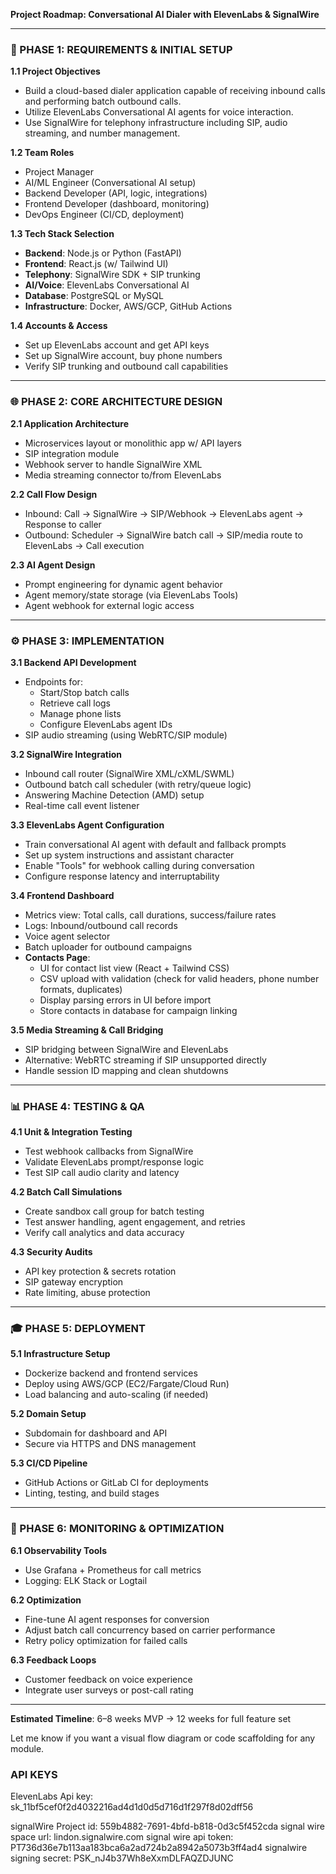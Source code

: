 **Project Roadmap: Conversational AI Dialer with ElevenLabs & SignalWire**

---

### 🚀 PHASE 1: REQUIREMENTS & INITIAL SETUP

**1.1 Project Objectives**
- Build a cloud-based dialer application capable of receiving inbound calls and performing batch outbound calls.
- Utilize ElevenLabs Conversational AI agents for voice interaction.
- Use SignalWire for telephony infrastructure including SIP, audio streaming, and number management.

**1.2 Team Roles**
- Project Manager
- AI/ML Engineer (Conversational AI setup)
- Backend Developer (API, logic, integrations)
- Frontend Developer (dashboard, monitoring)
- DevOps Engineer (CI/CD, deployment)

**1.3 Tech Stack Selection**
- **Backend**: Node.js or Python (FastAPI)
- **Frontend**: React.js (w/ Tailwind UI)
- **Telephony**: SignalWire SDK + SIP trunking
- **AI/Voice**: ElevenLabs Conversational AI
- **Database**: PostgreSQL or MySQL
- **Infrastructure**: Docker, AWS/GCP, GitHub Actions

**1.4 Accounts & Access**
- Set up ElevenLabs account and get API keys
- Set up SignalWire account, buy phone numbers
- Verify SIP trunking and outbound call capabilities

---

### 🌐 PHASE 2: CORE ARCHITECTURE DESIGN

**2.1 Application Architecture**
- Microservices layout or monolithic app w/ API layers
- SIP integration module
- Webhook server to handle SignalWire XML
- Media streaming connector to/from ElevenLabs

**2.2 Call Flow Design**
- Inbound: Call → SignalWire → SIP/Webhook → ElevenLabs agent → Response to caller
- Outbound: Scheduler → SignalWire batch call → SIP/media route to ElevenLabs → Call execution

**2.3 AI Agent Design**
- Prompt engineering for dynamic agent behavior
- Agent memory/state storage (via ElevenLabs Tools)
- Agent webhook for external logic access

---

### ⚙️ PHASE 3: IMPLEMENTATION

**3.1 Backend API Development**
- Endpoints for:
  - Start/Stop batch calls
  - Retrieve call logs
  - Manage phone lists
  - Configure ElevenLabs agent IDs
- SIP audio streaming (using WebRTC/SIP module)

**3.2 SignalWire Integration**
- Inbound call router (SignalWire XML/cXML/SWML)
- Outbound batch call scheduler (with retry/queue logic)
- Answering Machine Detection (AMD) setup
- Real-time call event listener

**3.3 ElevenLabs Agent Configuration**
- Train conversational AI agent with default and fallback prompts
- Set up system instructions and assistant character
- Enable "Tools" for webhook calling during conversation
- Configure response latency and interruptability

**3.4 Frontend Dashboard**
- Metrics view: Total calls, call durations, success/failure rates
- Logs: Inbound/outbound call records
- Voice agent selector
- Batch uploader for outbound campaigns
- **Contacts Page**:
  - UI for contact list view (React + Tailwind CSS)
  - CSV upload with validation (check for valid headers, phone number formats, duplicates)
  - Display parsing errors in UI before import
  - Store contacts in database for campaign linking

**3.5 Media Streaming & Call Bridging**
- SIP bridging between SignalWire and ElevenLabs
- Alternative: WebRTC streaming if SIP unsupported directly
- Handle session ID mapping and clean shutdowns

---

### 📊 PHASE 4: TESTING & QA

**4.1 Unit & Integration Testing**
- Test webhook callbacks from SignalWire
- Validate ElevenLabs prompt/response logic
- Test SIP call audio clarity and latency

**4.2 Batch Call Simulations**
- Create sandbox call group for batch testing
- Test answer handling, agent engagement, and retries
- Verify call analytics and data accuracy

**4.3 Security Audits**
- API key protection & secrets rotation
- SIP gateway encryption
- Rate limiting, abuse protection

---

### 🎓 PHASE 5: DEPLOYMENT

**5.1 Infrastructure Setup**
- Dockerize backend and frontend services
- Deploy using AWS/GCP (EC2/Fargate/Cloud Run)
- Load balancing and auto-scaling (if needed)

**5.2 Domain Setup**
- Subdomain for dashboard and API
- Secure via HTTPS and DNS management

**5.3 CI/CD Pipeline**
- GitHub Actions or GitLab CI for deployments
- Linting, testing, and build stages

---

### 🌟 PHASE 6: MONITORING & OPTIMIZATION

**6.1 Observability Tools**
- Use Grafana + Prometheus for call metrics
- Logging: ELK Stack or Logtail

**6.2 Optimization**
- Fine-tune AI agent responses for conversion
- Adjust batch call concurrency based on carrier performance
- Retry policy optimization for failed calls

**6.3 Feedback Loops**
- Customer feedback on voice experience
- Integrate user surveys or post-call rating

---

**Estimated Timeline**: 6–8 weeks MVP → 12 weeks for full feature set

Let me know if you want a visual flow diagram or code scaffolding for any module.

### API KEYS

ElevenLabs Api key: sk_11bf5cef0f2d4032216ad4d1d0d5d716d1f297f8d02dff56

signalWire Project id: 559b4882-7691-4bfd-b818-0d3c5f452cda
signal wire space url: lindon.signalwire.com
signal wire api token: PT736d36e7b113aa183bca6a2ad724b2a8942a5073b3ff4ad4
signalwire signing secret: PSK_nJ4b37Wh8eXxmDLFAQZDJUNC
